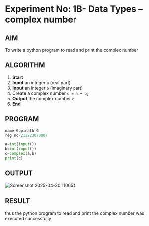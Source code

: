 # Experiment No: 1B- Data Types –  complex number



## AIM  
To write a  python program to read and print the complex number


## ALGORITHM  

1. **Start**
2. **Input** an integer `a` (real part)
3. **Input** an integer `b` (imaginary part)
4. Create a complex number `c = a + bj`
5. **Output** the complex number `c`
6. **End**


## PROGRAM
```python
name-Gopinath G
reg no-212223070007

a=int(input())
b=int(input())
c=complex(a,b)
print(c)
```
## OUTPUT
![Screenshot 2025-04-30 110654](https://github.com/user-attachments/assets/78c0d987-5ba1-4feb-a144-80587f5a4aa9)


## RESULT
thus the python program to read and print the complex number was executed successfully

